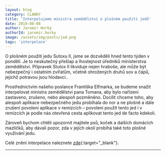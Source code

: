 ```yaml
---
layout: blog
category: CLANKY
title: 'Interpelujeme ministra zemědělství o plošném použití jedů'
date: 2019-08-08
author: Jaromír Horký
authorId: jaromir.horky
image: /assets/img/posts/jed.png   
tags: 'interpelace'
---
```


O plošném použití jedu Sutoxu II, jsme se dozvěděli hned tento týden v pondělí. Je to neskutečný přešlap a lhostejnost úředníků ministerstva zemědělství. Přípravek Stutox II likviduje nejen hraboše, ale může být nebezpečný i ostatním zvířatům, včetně ohrožených druhů sov a čápů, jejichž potravou jsou hlodavci..

Prostřednictvím našeho poslance Františka Elfmarka, se budeme snažit interpelovat ministra  zemědělství pana Tomana, aby bylo nařízení zastaveno, zrušeno, nebo alespoň pozměněno. Docílit chceme toho, aby alespoň aplikace nebezpečného jedu probíhala do nor a ne plošně a dále zrušení povolení aplikace v remízcích – povolení použít tento jed i v remízcích je podle nás otevřená cesta aplikovat tento jed de facto kdekoli.

Zároveň bychom chtěli upozornit majitele psů, koček a dalších domácích mazlíčků, aby dávali pozor, zda v jejich okolí probíhá také toto plošné využívání jedu. 

Celé znění interpelace naleznete [zde](https://drive.google.com/file/d/1QHQwiA16jRV6Zw6R60Tl4WUEjnmLw0OP/view?fbclid=IwAR3ZCJ4HAlNsRfBlbfqtr048PlbT5Hc54pMZliePNPV4PRo6s6sWo2zwwa8){:target="_blank"}.

---
